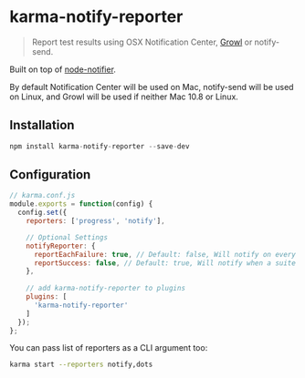 # karma-notify-reporter

> Report test results using OSX Notification Center, [Growl](http://growl.info/) or notify-send.

Built on top of [node-notifier](https://github.com/mikaelbr/node-notifier).  

By default Notification Center will be used on Mac, notify-send will be used on Linux, and Growl will be used if neither Mac 10.8 or Linux.

## Installation 

```js
npm install karma-notify-reporter --save-dev
```

###

## Configuration
```js
// karma.conf.js
module.exports = function(config) {
  config.set({
    reporters: ['progress', 'notify'],

    // Optional Settings
    notifyReporter: {
      reportEachFailure: true, // Default: false, Will notify on every failed sepc
      reportSuccess: false, // Default: true, Will notify when a suite was successful
    },
    
    // add karma-notify-reporter to plugins
    plugins: [
      'karma-notify-reporter'
    ]
  });
};
```

You can pass list of reporters as a CLI argument too:
```bash
karma start --reporters notify,dots
```

